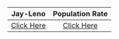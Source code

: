 | Jay-Leno 	| Population Rate 	|
|:--------:	|:---------------:	|
|[Click Here](Jay-Leno/main.py)          	|[Click Here]("Population-Rate/birth_deaths.ipynb")                 	|